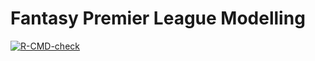 # Fantasy Premier League Modelling

  <!-- badges: start -->
  [![R-CMD-check](https://github.com/andrewl776/fplmodels/workflows/R-CMD-check/badge.svg)](https://github.com/andrewl776/fplmodels/actions)
  <!-- badges: end -->


